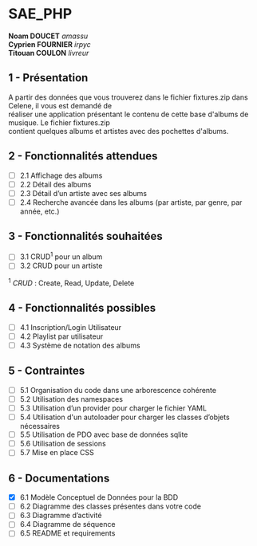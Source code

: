 # SAE_PHP

**Noam DOUCET** *amassu*  
**Cyprien FOURNIER** *irpyc*  
**Titouan COULON** *livreur*  

## 1 - Présentation
A partir des données que vous trouverez dans le fichier fixtures.zip dans Celene, il vous est demandé de  
réaliser une application présentant le contenu de cette base d'albums de musique. Le fichier fixtures.zip  
contient quelques albums et artistes avec des pochettes d'albums.

## 2 - Fonctionnalités attendues
- [ ] 2.1 Affichage des albums
- [ ] 2.2 Détail des albums
- [ ] 2.3 Détail d’un artiste avec ses albums
- [ ] 2.4 Recherche avancée dans les albums (par artiste, par genre, par année, etc.)

## 3 - Fonctionnalités souhaitées
- [ ] 3.1 CRUD<sup>1</sup> pour un album
- [ ] 3.2 CRUD pour un artiste

<sup>1</sup> *CRUD* : Create, Read, Update, Delete

## 4 - Fonctionnalités possibles
- [ ] 4.1 Inscription/Login Utilisateur
- [ ] 4.2 Playlist par utilisateur
- [ ] 4.3 Système de notation des albums

## 5 - Contraintes
- [ ] 5.1 Organisation du code dans une arborescence cohérente
- [ ] 5.2 Utilisation des namespaces
- [ ] 5.3 Utilisation d’un provider pour charger le fichier YAML
- [ ] 5.4 Utilisation d'un autoloader pour charger les classes d’objets nécessaires
- [ ] 5.5 Utilisation de PDO avec base de données sqlite
- [ ] 5.6 Utilisation de sessions
- [ ] 5.7 Mise en place CSS

## 6 - Documentations
- [x] 6.1 Modèle Conceptuel de Données pour la BDD
- [ ] 6.2 Diagramme des classes présentes dans votre code
- [ ] 6.3 Diagramme d’activité
- [ ] 6.4 Diagramme de séquence
- [ ] 6.5 README et requirements